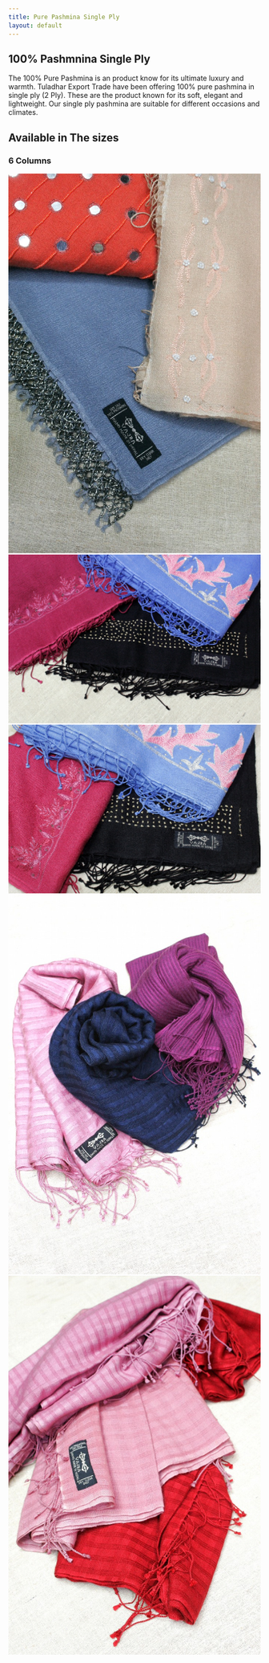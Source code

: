 ```yaml
---
title: Pure Pashmina Single Ply
layout: default
---
```


## 100% Pashmnina Single Ply

The 100% Pure Pashmina is an product know for its ultimate luxury and warmth. Tuladhar Export Trade have been offering 100% pure pashmina in single ply (2 Ply). These are the product known for its soft, elegant and lightweight. Our single ply pashmina are suitable for different occasions and climates. 

## Available in The sizes


<div class="col_full nobottommargin clearfix">

<h3>6 Columns</h3>

<div class="masonry-thumbs grid-6" data-big="3" data-lightbox="gallery">
    <a href="images/Mix/1.jpg" data-lightbox="gallery-item"><img class="image_fade" src="images/Mix/1.jpg" alt="Gallery Thumb 1"></a>
    <a href="images/Mix/2.jpg" data-lightbox="gallery-item"><img class="image_fade" src="images/Mix/2.jpg" alt="Gallery Thumb 1"></a>
    <a href="images/Mix/3.jpg" data-lightbox="gallery-item"><img class="image_fade" src="images/Mix/3.jpg" alt="Gallery Thumb 1"></a>
    <a href="images/Mix/4.jpg" data-lightbox="gallery-item"><img class="image_fade" src="images/Mix/4.jpg" alt="Gallery Thumb 1"></a>
    <a href="images/Mix/5.jpg" data-lightbox="gallery-item"><img class="image_fade" src="images/Mix/5.jpg" alt="Gallery Thumb 1"></a>
</div>

</div>
